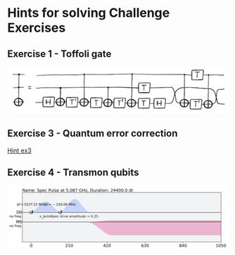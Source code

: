 #  Hints for solving Challenge Exercises

## Exercise 1 - Toffoli gate

![Hint ex1](images/ex1_hint.png)

## Exercise 3 - Quantum error correction

[Hint ex3](https://twitter.com/decodoku/status/1397096214001332225?s=20)

## Exercise 4 - Transmon qubits

![Hint ex4](images/ex4_hint.png)